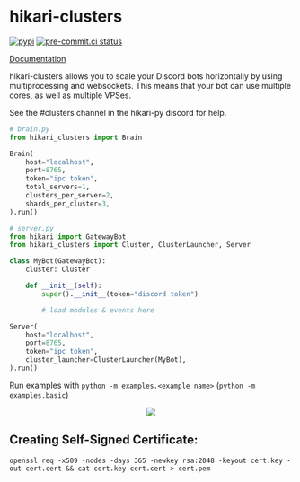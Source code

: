 # hikari-clusters
[![pypi](https://github.com/TrigonDev/hikari-clusters/actions/workflows/pypi.yml/badge.svg)](https://pypi.org/project/hikari-clusters)
[![pre-commit.ci status](https://results.pre-commit.ci/badge/github/TrigonDev/hikari-clusters/main.svg)](https://results.pre-commit.ci/latest/github/TrigonDev/hikari-clusters/main)

[Documentation](https://github.com/circuitsacul/hikari-clusters/wiki)

hikari-clusters allows you to scale your Discord bots horizontally by using multiprocessing and websockets. This means that your bot can use multiple cores, as well as multiple VPSes.

See the #clusters channel in the hikari-py discord for help.

```py
# brain.py
from hikari_clusters import Brain

Brain(
    host="localhost",
    port=8765,
    token="ipc token",
    total_servers=1,
    clusters_per_server=2,
    shards_per_cluster=3,
).run()
```
```py
# server.py
from hikari import GatewayBot
from hikari_clusters import Cluster, ClusterLauncher, Server

class MyBot(GatewayBot):
    cluster: Cluster

    def __init__(self):
        super().__init__(token="discord token")

        # load modules & events here

Server(
    host="localhost",
    port=8765,
    token="ipc token",
    cluster_launcher=ClusterLauncher(MyBot),
).run()
```

Run examples with `python -m examples.<example name>` (`python -m examples.basic`)

<p align="center">
  <img src="https://us-east-1.tixte.net/uploads/files.circuitsacul.dev/hikari-clusters-diagram.jpg">
</p>

## Creating Self-Signed Certificate:
```
openssl req -x509 -nodes -days 365 -newkey rsa:2048 -keyout cert.key -out cert.cert && cat cert.key cert.cert > cert.pem
```
